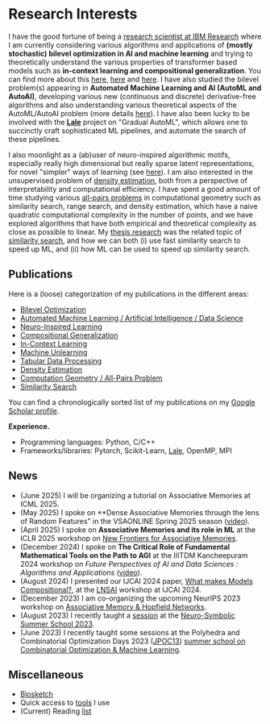 # Research Interests

I have the good fortune of being a [research scientist at IBM Research](https://research.ibm.com/people/parikshit-ram) where I am currently considering various algorithms and applications of **(mostly stochastic) bilevel optimization in AI and machine learning** and trying to theoretically understand the various properties of transformer based models such as **in-context learning and compositional generalization**. You can find more about this [here](./research/bilevel.md), [here](./research/compgen.md) and [here](./research/icl.md). I have also studied the bilevel problem(s) appearing in **Automated Machine Learning and AI (AutoML and AutoAI)**, developing various new (continuous and discrete) derivative-free algorithms and also understanding various theoretical aspects of the AutoML/AutoAI problem (more details [here](./research/autoai.md)). I have also been lucky to be involved with the [**Lale**](https://github.com/IBM/lale) project on "Gradual AutoML", which allows one to succinctly craft sophisticated ML pipelines, and automate the search of these pipelines.

I also moonlight as a (ab)user of neuro-inspired algorithmic motifs, especially really high dimensional but really sparse latent representations, for novel "simpler" ways of learning (see [here](./research/neuro.md)). I am also interested in the unsupervised problem of [density estimation](./research/dest.md), both from a perspective of interpretability and computational efficiency. I have spent a good amount of time studying various [all-pairs problems](./research/cgallpairs.md) in computational geometry such as similarity search, range search, and density estimation, which have a naive quadratic computational complexity in the number of points, and we have explored algorithms that have both empirical and theoretical complexity as close as possible to linear. My [thesis research](./research/papers/2013/RAM-DISSERTATION-2013.pdf) was the related topic of [similarity search](./research/simsearch.md), and how we can both (i) use fast similarity search to speed up ML, and (ii) how ML can be used to speed up similarity search.


## Publications

Here is a (loose) categorization of my publications in the different areas:
- [Bilevel Optimization](./research/bilevel.md)
- [Automated Machine Learning / Artificial Intelligence / Data Science](./research/autoai.md)
- [Neuro-Inspired Learning](./research/neuro.md)
- [Compositional Generalization](./research/compgen.md)
- [In-Context Learning](./research/icl.md)
- [Machine Unlearning](./research/unlearn.md)
- [Tabular Data Processing](./research/tab.md)
- [Density Estimation](./research/dest.md)
- [Computation Geometry / All-Pairs Problem](./research/cgallpairs.md)
- [Similarity Search](./research/simsearch.md)

You can find a chronologically sorted list of my publications on my [Google Scholar profile](https://scholar.google.com/citations?hl=en&user=JaXmmnkAAAAJ&sortby=pubdate).


**Experience.**

- Programming languages: Python, C/C++
- Frameworks/libraries: Pytorch, Scikit-Learn, [Lale](https://github.com/IBM/lale), OpenMP, MPI


## News

- (June 2025) I will be organizing a tutorial on Associative Memories at ICML 2025.
- (May 2025) I spoke on **Dense Associative Memories through the lens of Random Features" in the VSAONLINE Spring 2025 season ([video](https://youtu.be/dZ1z06r6fG4)).
- (April 2025) I spoke on **Associative Memories and its role in ML** at the ICLR 2025 workshop on [New Frontiers for Associative Memories](https://nfam.vizhub.ai).
- (December 2024) I spoke on **The Critical Role of Fundamental Mathematical Tools on the Path to AGI** at the IIITDM Kancheepuram 2024 workshop on _Future Perspectives of AI and Data Sciences : Algorithms and Applications_ ([video](https://www.youtube.com/watch?v=r_aSWxDCrTc&t=9600s)).
- (August 2024) I presented our IJCAI 2024 paper, [What makes Models Compositional?](https://www.ijcai.org/proceedings/2024/533), at the [LNSAI](https://sites.google.com/view/lnsai2024/) workshop at IJCAI 2024.
- (December 2023) I am co-organizing the upcoming NeurIPS 2023 workshop on [Associative Memory & Hopfield Networks](https://amhn.vizhub.ai).
- (August 2023) I recently taught a [session](./research/papers/2023/DR_NSSS2023.slides.pdf) at the [Neuro-Symbolic Summer School 2023](https://neurosymbolic.github.io/nsss2023/).
- (June 2023) I recently taught some sessions at the Polyhedra and Combinatorial Optimization Days 2023 ([JPOC13](https://jpoc13.sciencesconf.org/)) [summer school on Combinatorial Optimization & Machine Learning](https://jpoc13.sciencesconf.org/resource/page/id/4).


## Miscellaneous

- [Biosketch](./biosketch.md)
- Quick access to [tools](./misc/tools.md) I use
- (Current) Reading [list](./misc/rlist.md)
